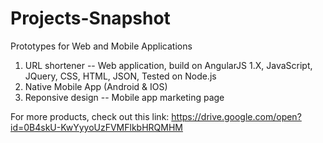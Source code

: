 # Projects-Snapshot
Prototypes for Web and Mobile Applications
1. URL shortener -- Web application, build on AngularJS 1.X, JavaScript, JQuery, CSS, HTML, JSON, Tested on Node.js
2. Native Mobile App (Android & IOS)
3. Reponsive design -- Mobile app marketing page

For more products, check out this link:
https://drive.google.com/open?id=0B4skU-KwYyyoUzFVMFlkbHRQMHM
